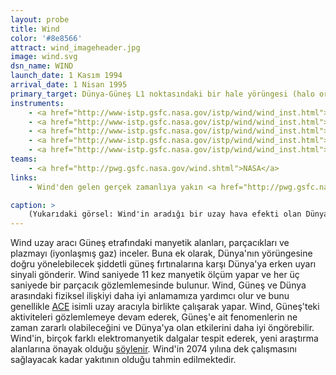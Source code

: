 ```yaml
---
layout: probe
title: Wind
color: '#8e8566'
attract: wind_imageheader.jpg
image: wind.svg
dsn_name: WIND
launch_date: 1 Kasım 1994
arrival_date: 1 Nisan 1995
primary_target: Dünya-Güneş L1 noktasındaki bir hale yörüngesi (halo orbit)
instruments:
    - <a href="http://www-istp.gsfc.nasa.gov/istp/wind/wind_inst.html">manyetik alan sensörü</a>
    - <a href="http://www-istp.gsfc.nasa.gov/istp/wind/wind_inst.html">parçacık detektörü</a>
    - <a href="http://www-istp.gsfc.nasa.gov/istp/wind/wind_inst.html">plazma sensörleri</a>
    - <a href="http://www-istp.gsfc.nasa.gov/istp/wind/wind_inst.html">solar wind sensor</a>
    - <a href="http://www-istp.gsfc.nasa.gov/istp/wind/wind_inst.html">spectrometers</a>
teams:
    - <a href="http://pwg.gsfc.nasa.gov/wind.shtml">NASA</a>
links:
    - Wind'den gelen gerçek zamanlıya yakın <a href="http://pwg.gsfc.nasa.gov/windnrt/">veriler</a>

caption: >
    (Yukarıdaki görsel: Wind'in aradığı bir uzay hava efekti olan Dünya'daki <a href="http://www.nasa.gov/multimedia/imagegallery/image_feature_2175.html">kutup ışıkları</a>nın Uluslararası Uzay İstasyonu'ndan (NASA) görünüşü)
---
```

Wind uzay aracı Güneş etrafındaki manyetik alanları, parçacıkları ve plazmayı (iyonlaşmış gaz) inceler. Buna ek olarak, Dünya'nın yörüngesine doğru yönelebilecek şiddetli güneş fırtınalarına karşı Dünya'ya erken uyarı sinyali gönderir. Wind saniyede 11 kez manyetik ölçüm yapar ve her üç saniyede bir parçacık gözlemlemesinde bulunur. Wind, Güneş ve Dünya arasındaki fiziksel ilişkiyi daha iyi anlamamıza yardımcı olur ve bunu genellikle <a href="/ace">ACE</a> isimli uzay aracıyla birlikte çalışarak yapar. Wind, Güneş'teki aktiviteleri gözlemlemeye devam ederek, Güneş'e ait fenomenlerin ne zaman zararlı olabileceğini ve Dünya'ya olan etkilerini daha iyi öngörebilir. Wind'in, birçok farklı elektromanyetik dalgalar tespit ederek, yeni araştırma alanlarına önayak olduğu <a href="http://www.nasa.gov/content/goddard/solar-wind-workhorse-marks-20-years-of-science-discoveries/">söylenir</a>. Wind'in 2074 yılına dek çalışmasını sağlayacak kadar yakıtının olduğu tahmin edilmektedir.